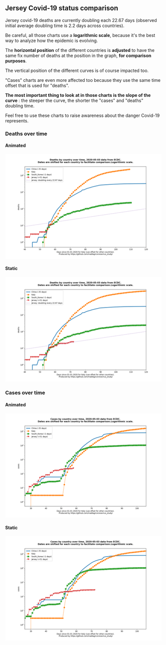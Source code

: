 ## Jersey Covid-19 status comparison 

Jersey covid-19 deaths are currently doubling each 22.67 days (observed initial average doubling time is 2.2 days across countries).



Be careful, all those charts use a **logarithmic scale**, because it's the best way to analyze how the epidemic is evolving.
 
The **horizontal position** of the different countries is **adjusted** to have the same fix number of deaths at the position in the graph, **for comparison purposes**.

The vertical position of the different curves is of course impacted too.

"Cases" charts are even more affected too because they use the same time offset that is used for "deaths".

**The most important thing to look at in those charts is the slope of the curve** : the steeper the curve, the shorter the "cases" and "deaths" doubling time.

Feel free to use these charts to raise awareness about the danger Covid-19 represents. 


 
### Deaths over time
 
#### Animated
![Jersey covid-19 deaths animated chart](https://raw.githubusercontent.com/madlag/coronavirus_study/master/notebooks/graphs/2020-05-03/countries/Jersey/2020-05-03_Jersey_deaths.gif "Jersey covid-19 deaths animated chart")   
 
#### Static
![Jersey covid-19 deaths static chart](https://raw.githubusercontent.com/madlag/coronavirus_study/master/notebooks/graphs/2020-05-03/countries/Jersey/2020-05-03_Jersey_deaths.png "Jersey covid-19 deaths static chart")   

 
### Cases over time
 
#### Animated
![Jersey covid-19 cases animated chart](https://raw.githubusercontent.com/madlag/coronavirus_study/master/notebooks/graphs/2020-05-03/countries/Jersey/2020-05-03_Jersey_cases.gif "Jersey covid-19 cases animated chart")   
 
#### Static
![Jersey covid-19 cases static chart](https://raw.githubusercontent.com/madlag/coronavirus_study/master/notebooks/graphs/2020-05-03/countries/Jersey/2020-05-03_Jersey_cases.png "Jersey covid-19 cases static chart")   


